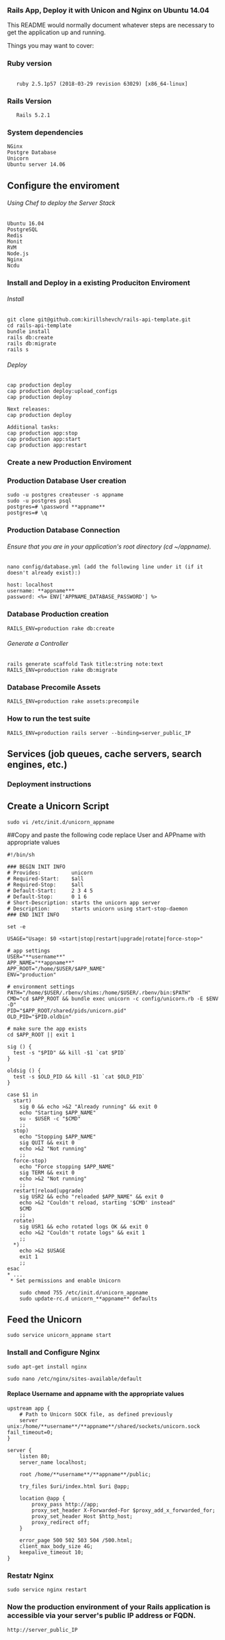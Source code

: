 ### Rails App, Deploy it with Unicon and Nginx on Ubuntu 14.04

This README would normally document whatever steps are necessary to get the
application up and running.

Things you may want to cover:

### Ruby version
```

   ruby 2.5.1p57 (2018-03-29 revision 63029) [x86_64-linux]
```

### Rails Version
```
   Rails 5.2.1
```

### System dependencies
```
NGinx
Postgre Database
Unicorn
Ubuntu server 14.06
```

## Configure the enviroment 
 ###### Using Chef to deploy the Server Stack 
 ```
Ubuntu 16.04
PostgreSQL
Redis
Monit
RVM
Node.js
Nginx
Ncdu
```
### Install and Deploy in a existing Produciton Enviroment 

###### Install
 ```
git clone git@github.com:kirillshevch/rails-api-template.git
cd rails-api-template
bundle install
rails db:create
rails db:migrate
rails s

```
###### Deploy
 ```
cap production deploy
cap production deploy:upload_configs
cap production deploy

Next releases:
cap production deploy

Additional tasks:
cap production app:stop
cap production app:start
cap production app:restart

```
### Create a new Production Enviroment

### Production Database User creation
```
sudo -u postgres createuser -s appname
sudo -u postgres psql
postgres=# \password **appname**
postgres=# \q
```

### Production Database Connection

###### Ensure that you are in your application's root directory (cd ~/appname).
```
nano config/database.yml (add the following line under it (if it doesn't already exist):)

host: localhost
username: **appname***
password: <%= ENV['APPNAME_DATABASE_PASSWORD'] %>
```

### Database Production creation
```
RAILS_ENV=production rake db:create
```

###### Generate a Controller
```
rails generate scaffold Task title:string note:text
RAILS_ENV=production rake db:migrate
```
    
### Database Precomile Assets
```
RAILS_ENV=production rake assets:precompile
```

### How to run the test suite
```
RAILS_ENV=production rails server --binding=server_public_IP
```

## Services (job queues, cache servers, search engines, etc.)

### Deployment instructions

## Create a Unicorn Script
```
sudo vi /etc/init.d/unicorn_appname
```
##Copy and paste the following code replace User and APPname with appropriate values
```
#!/bin/sh

### BEGIN INIT INFO
# Provides:          unicorn
# Required-Start:    $all
# Required-Stop:     $all
# Default-Start:     2 3 4 5
# Default-Stop:      0 1 6
# Short-Description: starts the unicorn app server
# Description:       starts unicorn using start-stop-daemon
### END INIT INFO

set -e

USAGE="Usage: $0 <start|stop|restart|upgrade|rotate|force-stop>"

# app settings
USER="**username**"
APP_NAME="**appname**"
APP_ROOT="/home/$USER/$APP_NAME"
ENV="production"

# environment settings
PATH="/home/$USER/.rbenv/shims:/home/$USER/.rbenv/bin:$PATH"
CMD="cd $APP_ROOT && bundle exec unicorn -c config/unicorn.rb -E $ENV -D"
PID="$APP_ROOT/shared/pids/unicorn.pid"
OLD_PID="$PID.oldbin"

# make sure the app exists
cd $APP_ROOT || exit 1

sig () {
  test -s "$PID" && kill -$1 `cat $PID`
}

oldsig () {
  test -s $OLD_PID && kill -$1 `cat $OLD_PID`
}

case $1 in
  start)
    sig 0 && echo >&2 "Already running" && exit 0
    echo "Starting $APP_NAME"
    su - $USER -c "$CMD"
    ;;
  stop)
    echo "Stopping $APP_NAME"
    sig QUIT && exit 0
    echo >&2 "Not running"
    ;;
  force-stop)
    echo "Force stopping $APP_NAME"
    sig TERM && exit 0
    echo >&2 "Not running"
    ;;
  restart|reload|upgrade)
    sig USR2 && echo "reloaded $APP_NAME" && exit 0
    echo >&2 "Couldn't reload, starting '$CMD' instead"
    $CMD
    ;;
  rotate)
    sig USR1 && echo rotated logs OK && exit 0
    echo >&2 "Couldn't rotate logs" && exit 1
    ;;
  *)
    echo >&2 $USAGE
    exit 1
    ;;
esac
* ...
 * Set permissions and enable Unicorn 

    sudo chmod 755 /etc/init.d/unicorn_appname
    sudo update-rc.d unicorn_**appname** defaults
```
   
## Feed the Unicorn
```
sudo service unicorn_appname start
```
### Install and Configure Nginx
```
sudo apt-get install nginx

sudo nano /etc/nginx/sites-available/default
```

#### Replace Username and appname with the appropriate values
```
upstream app {
    # Path to Unicorn SOCK file, as defined previously
    server unix:/home/**username**/**appname**/shared/sockets/unicorn.sock fail_timeout=0;
}

server {
    listen 80;
    server_name localhost;

    root /home/**username**/**appname**/public;

    try_files $uri/index.html $uri @app;

    location @app {
        proxy_pass http://app;
        proxy_set_header X-Forwarded-For $proxy_add_x_forwarded_for;
        proxy_set_header Host $http_host;
        proxy_redirect off;
    }

    error_page 500 502 503 504 /500.html;
    client_max_body_size 4G;
    keepalive_timeout 10;
}
```

### Restatr Nginx
```
sudo service nginx restart
```

### Now the production environment of your Rails application is accessible via your server's public IP address or FQDN.
```
http://server_public_IP
